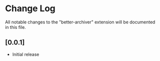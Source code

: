 # Change Log

All notable changes to the "better-archiver" extension will be documented in this file.

## [0.0.1]

-   Initial release
